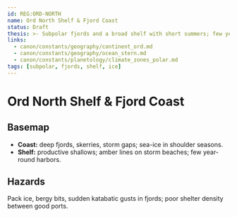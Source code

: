 ```yaml
---
id: REG:ORD-NORTH
name: Ord North Shelf & Fjord Coast
status: Draft
thesis: >- Subpolar fjords and a broad shelf with short summers; few year-round harbors.
links:
  - canon/constants/geography/continent_ord.md
  - canon/constants/geography/ocean_stern.md
  - canon/constants/planetology/climate_zones_polar.md
tags: [subpolar, fjords, shelf, ice]
---
```


# Ord North Shelf & Fjord Coast

## Basemap
- **Coast:** deep fjords, skerries, storm gaps; sea-ice in shoulder seasons.
- **Shelf:** productive shallows; amber lines on storm beaches; few year-round harbors.

## Hazards
Pack ice, bergy bits, sudden katabatic gusts in fjords; poor shelter density between good ports.
